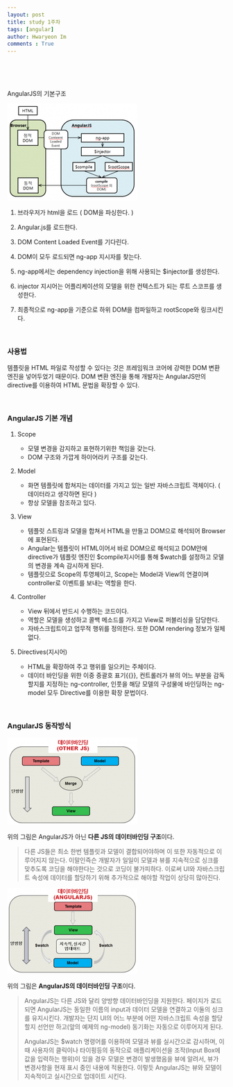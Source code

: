 ```yaml
---
layout: post
title: study 1주차
tags: [angular]
author: Hwaryeon Im
comments : True
---
```



<br><br><br>

AngularJS의 기본구조

![](/assets/imges/angular.png)

1. 브라우저가 html을 로드 ( DOM을 파싱한다. )

2. Angular.js를 로드한다.

3. DOM Content Loaded Event를 기다린다.

4. DOM이 모두 로드되면 ng-app 지시자를 찾는다.

5. ng-app에서는 dependency injection을 위해 사용되는 $injector를 생성한다.

6. injector 지시어는 어플리케이션의 모델을 위한 컨텍스트가 되는 루트 스코프를 생성한다.

7. 최종적으로 ng-app을 기준으로 하위 DOM을 컴파일하고 rootScope와 링크시킨다.

   

<br>

### 사용법

템플릿을 HTML 파일로 작성할 수 있다는 것은 프레임워크 코어에 강력한 DOM 변환 엔진을 넣어두었기 때문이다. DOM 변환 엔진을 통해 개발자는 AngularJS만의 directive를 이용하여 HTML 문법을 확장할 수 있다.

<br>

### AngularJS 기본 개념

1. Scope

   - 모델 변경을 감지하고 표현하기위한 책임을 갖는다.
   - DOM 구조와 가깝게 하이어라키 구조를 갖는다.

2. Model

   - 화면 템플릿에 합쳐지는 데이터를 가지고 있는 일반 자바스크립트 객체이다. ( 데이터라고 생각하면 된다 )
   - 항상 모델을 참조하고 있다.

3. View

   - 템플릿 스트링과 모델을 합쳐서 HTML을 만들고 DOM으로 해석되어 Browser에 표현된다.
   - Angular는 템플릿이 HTML이어서 바로 DOM으로 해석되고 DOM안에 directive가 템플릿 엔진인 $compile지시어를 통해 $watch를 설정하고 모델의 변경을 계속 감시하게 된다.
   - 템플릿으로 Scope의 투영체이고, Scope는 Model과 View의 연결이며 controller로 이벤트를 보내는 역할을 한다.

4. Controller

   - View 뒤에서 반드시 수행하는 코드이다.
   - 역할은 모델을 생성하고 콜백 메소드를 가지고 View로 퍼블리싱을 담당한다.
   - 자바스크립트이고 업무적 행위를 정의한다. 또한 DOM rendering 정보가 일체 없다.

5. Directives(지시어)

   - HTML을 확장하여 주고 행위를 일으키는 주체이다.
   - 데이터 바인딩을 위한 이중 중괄호 표기{{}}, 컨트롤러가 뷰의 어느 부분을 감독할지를 지정하는 ng-controller, 인풋을 해당 모델의 구성물에 바인딩하는 ng-model 모두 Directive를 이용한 확장 문법이다.

   

<br>

### AngularJS 동작방식

![](/assets/imges/angular1.png)

위의 그림은 AngularJS가 아닌 **다른 JS의 데이터바인딩 구조**이다.

> 다른 JS들은 최소 한번 템플릿과 모델이 결합되어야하며 이 또한 자동적으로 이루어지지 않는다. 이말인즉슨 개발자가 일일이 모델과 뷰를 지속적으로 싱크를 맞추도록 코딩을 해야한다는 것으로 코딩이 불가피하다. 이로써 UI와 자바스크립트 속성에 데이터를 할당하기 위해 추가적으로 해야할 작업이 상당히 많아진다.

![](/assets/imges/angular2.png)

위의 그림은 **AngularJS의 데이터바인딩 구조**이다.

>AngularJS는 다른 JS와 달리 양방향 데이터바인딩을 지원한다. 페이지가 로드되면 AngularJS는 동일한 이름의 input과 데이터 모델을 연결하고 이둘의 싱크를 유지시킨다. 개발자는 단지 UI의 어느 부분에 어떤 자바스크립트 속성을 할당할지 선언만 하고(앞의 예제의 ng-model) 동기화는 자동으로 이루어지게 된다.
>
>AngularJS는 $watch 명령어를 이용하여 모델과 뷰를 실시간으로 감시하며, 이때 사용자의 클릭이나 타이핑등의 동작으로 애플리케이션을 조작(Input Box에 값을 입력하는 행위)이 있을 경우 모델은 변경이 발생했음을 뷰에 알려서, 뷰가 변경사항을 현재 표시 중인 내용에 적용한다. 이렇듯 AngularJS는 뷰와 모델이 지속적이고 실시간으로 업데이트 시킨다.

